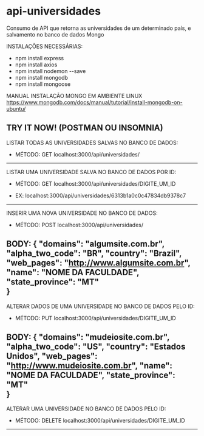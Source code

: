 # api-universidades
Consumo de API que retorna as universidades de um determinado país, e salvamento no banco de dados Mongo

INSTALAÇÕES NECESSÁRIAS:

- npm install express
- npm install axios
- npm install nodemon --save
- npm install mongodb
- npm install mongoose


MANUAL INSTALAÇÃO MONGO EM AMBIENTE LINUX 
https://www.mongodb.com/docs/manual/tutorial/install-mongodb-on-ubuntu/



TRY IT NOW!
(POSTMAN OU INSOMNIA)
-----------------------------------------------------------
LISTAR TODAS AS UNIVERSIDADES SALVAS NO BANCO DE DADOS:
* MÉTODO: GET
localhost:3000/api/universidades/
-----------------------------------------------------------
LISTAR UMA UNIVERSIDADE SALVA NO BANCO DE DADOS POR ID:
* MÉTODO: GET
localhost:3000/api/universidades/DIGITE_UM_ID

- EX:
localhost:3000/api/universidades/6313b1a0c0c47834db9378c7
-----------------------------------------------------------
INSERIR UMA NOVA UNIVERSIDADE NO BANCO DE DADOS:
* MÉTODO: POST
localhost:3000/api/universidades/

BODY:
{
   "domains": "algumsite.com.br",
   "alpha_two_code": "BR",
   "country": "Brazil",
   "web_pages": "http://www.algumsite.com.br",
   "name": "NOME DA FACULDADE",
   "state_province": "MT"	
}
-----------------------------------------------------------
ALTERAR DADOS DE UMA UNIVERSIDADE NO BANCO DE DADOS PELO ID:
* MÉTODO: PUT
localhost:3000/api/universidades/DIGITE_UM_ID

BODY:
{
   "domains": "mudeiosite.com.br",
   "alpha_two_code": "US",
   "country": "Estados Unidos",
   "web_pages": "http://www.mudeiosite.com.br",
   "name": "NOME DA FACULDADE",
   "state_province": "MT"	
}
-----------------------------------------------------------
ALTERAR UMA UNIVERSIDADE NO BANCO DE DADOS PELO ID:
* MÉTODO: DELETE
localhost:3000/api/universidades/DIGITE_UM_ID
-----------------------------------------------------------